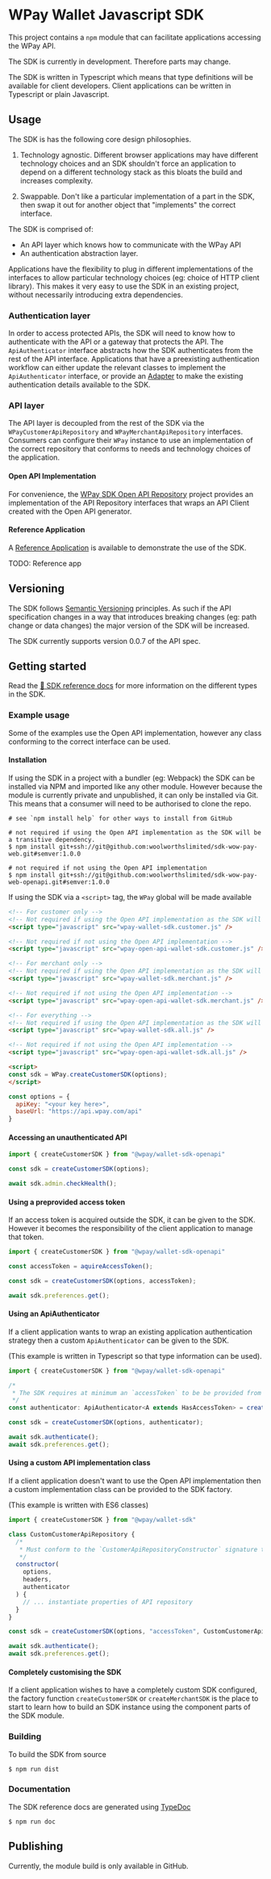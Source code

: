 # WPay Wallet Javascript SDK

This project contains a `npm` module that can facilitate applications accessing the WPay API.

The SDK is currently in development. Therefore parts may change.

The SDK is written in Typescript which means that type definitions will be available for client
developers. Client applications can be written in Typescript or plain Javascript.

## Usage

The SDK is has the following core design philosophies.

1. Technology agnostic. Different browser applications may have different technology
choices and an SDK shouldn't force an application to depend on a different
technology stack as this bloats the build and increases complexity.

2. Swappable. Don't like a particular implementation of a part in the
SDK, then swap it out for another object that "implements" the correct
interface.

The SDK is comprised of:
 - An API layer which knows how to communicate with the WPay API
 - An authentication abstraction layer.

Applications have the flexibility to plug in different implementations of
the interfaces to allow particular technology choices (eg: choice of
HTTP client library). This makes it very easy to use the SDK in an
existing project, without necessarily introducing extra dependencies.

### Authentication layer

In order to access protected APIs, the SDK will need to know how to
authenticate with the API or a gateway that protects the API. The
`ApiAuthenticator` interface abstracts how the SDK authenticates from
the rest of the API interface. Applications that have a preexisting
authentication workflow can either update the relevant classes to implement the
`ApiAuthenticator` interface, or provide an [Adapter](https://en.wikipedia.org/wiki/Adapter_pattern#Java)
to make the existing authentication details available to the SDK.

### API layer

The API layer is decoupled from the rest of the SDK via the
`WPayCustomerApiRepository` and `WPayMerchantApiRepository`
interfaces. Consumers can configure their `WPay` instance to use
an implementation of the correct repository that conforms to needs and
technology choices of the application.

#### Open API Implementation

For convenience, the [WPay SDK Open API Repository](https://github.com/woolworthslimited/sdk-wow-pay-web-openapi)
project provides an implementation of the API Repository interfaces
that wraps an API Client created with the Open API generator.

#### Reference Application

A [Reference Application]() is available to demonstrate the use of the SDK.

TODO: Reference app

## Versioning

The SDK follows [Semantic Versioning](https://semver.org/) principles.
As such if the API specification changes in a way that introduces breaking
changes (eg: path change or data changes) the major version of the SDK
will be increased.

The SDK currently supports version 0.0.7 of the API spec.

## Getting started

Read the [📘 SDK reference docs](/docs/index.html) for more information on the different types
in the SDK.

### Example usage

Some of the examples use the Open API implementation, however any class conforming to the correct
interface can be used.

#### Installation

If using the SDK in a project with a bundler (eg: Webpack) the SDK can be installed via NPM and imported like any other module. However because the module is currently private and unpublished, it can only be installed via Git. This means that a consumer will need to be authorised to clone the repo.

```shell script
# see `npm install help` for other ways to install from GitHub

# not required if using the Open API implementation as the SDK will be a transitive dependency.
$ npm install git+ssh://git@github.com:woolworthslimited/sdk-wow-pay-web.git#semver:1.0.0

# not required if not using the Open API implementation
$ npm install git+ssh://git@github.com:woolworthslimited/sdk-wow-pay-web-openapi.git#semver:1.0.0
```

<!--
TODO: When modules are published.

If using the SDK in a project with a bundler (eg: Webpack) the SDK can be installed via NPM and imported like any other module.

```shell script
# not required if using the Open API implementation as the SDK will be a transitive dependency.
$ npm install @wpay/wallet-sdk

# not required if not using the Open API implementation
$ npm install @wpay/wallet-sdk-openapi
```
-->

If using the SDK via a `<script>` tag, the `WPay` global will be made available

```html
<!-- For customer only -->
<!-- Not required if using the Open API implementation as the SDK will be bundled -->
<script type="javascript" src="wpay-wallet-sdk.customer.js" />

<!-- Not required if not using the Open API implementation -->
<script type="javascript" src="wpay-open-api-wallet-sdk.customer.js" />

<!-- For merchant only -->
<!-- Not required if using the Open API implementation as the SDK will be bundled -->
<script type="javascript" src="wpay-wallet-sdk.merchant.js" />

<!-- Not required if not using the Open API implementation -->
<script type="javascript" src="wpay-open-api-wallet-sdk.merchant.js" />

<!-- For everything -->
<!-- Not required if using the Open API implementation as the SDK will be bundled -->
<script type="javascript" src="wpay-wallet-sdk.all.js" />

<!-- Not required if not using the Open API implementation -->
<script type="javascript" src="wpay-open-api-wallet-sdk.all.js" />

<script>
const sdk = WPay.createCustomerSDK(options);
</script>
``` 

```javascript
const options = {
  apiKey: "<your key here>",
  baseUrl: "https://api.wpay.com/api"
}
```

#### Accessing an unauthenticated API

```javascript
import { createCustomerSDK } from "@wpay/wallet-sdk-openapi"

const sdk = createCustomerSDK(options);

await sdk.admin.checkHealth();
```

#### Using a preprovided access token

If an access token is acquired outside the SDK, it can be given to the SDK. However it becomes the
responsibility of the client application to manage that token.

```javascript
import { createCustomerSDK } from "@wpay/wallet-sdk-openapi"

const accessToken = aquireAccessToken();

const sdk = createCustomerSDK(options, accessToken);

await sdk.preferences.get();
```

#### Using an ApiAuthenticator

If a client application wants to wrap an existing application authentication strategy then a
custom `ApiAuthenticator` can be given to the SDK.

(This example is written in Typescript so that type information can be used).

```typescript
import { createCustomerSDK } from "@wpay/wallet-sdk-openapi"

/*
 * The SDK requires at minimum an `accessToken` to be be provided from an ApiAuthenticator.
 */
const authenticator: ApiAuthenticator<A extends HasAccessToken> = createAuthenticator();

const sdk = createCustomerSDK(options, authenticator);

await sdk.authenticate();
await sdk.preferences.get();
```

#### Using a custom API implementation class

If a client application doesn't want to use the Open API implementation then a custom implementation
class can be provided to the SDK factory.

(This example is written with ES6 classes)

```javascript
import { createCustomerSDK } from "@wpay/wallet-sdk"

class CustomCustomerApiRepository {
  /*
   * Must conform to the `CustomerApiRepositoryConstructor` signature to be compatible with SDK factory.
   */
  constructor(
    options,
    headers,
    authenticator
  ) {
    // ... instantiate properties of API repository
  }
}

const sdk = createCustomerSDK(options, "accessToken", CustomCustomerApiRepository);

await sdk.authenticate();
await sdk.preferences.get();
```

#### Completely customising the SDK

If a client application wishes to have a completely custom SDK configured, the factory function
`createCustomerSDK` or `createMerchantSDK` is the place to start to learn how to build an SDK
instance using the component parts of the SDK module.

### Building

To build the SDK from source

```shell
$ npm run dist
```

### Documentation

The SDK reference docs are generated using [TypeDoc](https://typedoc.org/)

```shell
$ npm run doc
```

## Publishing

Currently, the module build is only available in GitHub.
